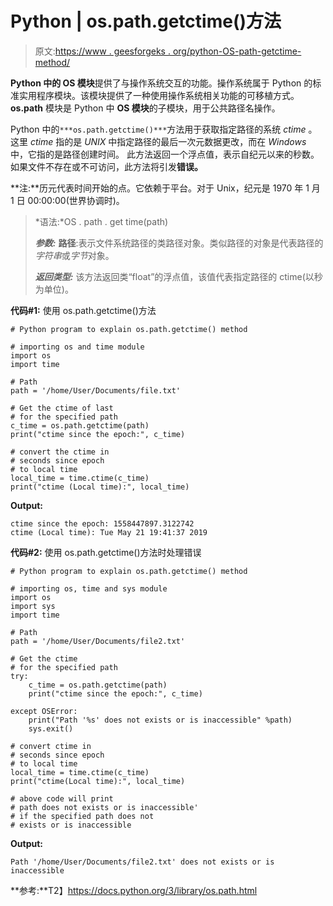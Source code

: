 # Python | os.path.getctime()方法

> 原文:[https://www . geesforgeks . org/python-OS-path-getctime-method/](https://www.geeksforgeeks.org/python-os-path-getctime-method/)

**Python 中的 OS 模块**提供了与操作系统交互的功能。操作系统属于 Python 的标准实用程序模块。该模块提供了一种使用操作系统相关功能的可移植方式。 **os.path** 模块是 Python 中 **OS 模块**的子模块，用于公共路径名操作。

Python 中的`***os.path.getctime()***`方法用于获取指定路径的系统 *ctime* 。这里 *ctime* 指的是 *UNIX* 中指定路径的最后一次元数据更改，而在 *Windows* 中，它指的是路径创建时间。
此方法返回一个浮点值，表示自纪元以来的秒数。如果文件不存在或不可访问，此方法将引发**错误。**

**注:**历元代表时间开始的点。它依赖于平台。对于 Unix，纪元是 1970 年 1 月 1 日 00:00:00(世界协调时)。

> *语法:*OS . path . get time(path)
> 
> ***参数:***
> **路径**:表示文件系统路径的类路径对象。类似路径的对象是代表路径的*字符串*或*字节*对象。
> 
> ***返回类型:*** 该方法返回类“float”的浮点值，该值代表指定路径的 ctime(以秒为单位)。

**代码#1:** 使用 os.path.getctime()方法

```
# Python program to explain os.path.getctime() method 

# importing os and time module 
import os
import time

# Path
path = '/home/User/Documents/file.txt'

# Get the ctime of last
# for the specified path
c_time = os.path.getctime(path)
print("ctime since the epoch:", c_time)

# convert the ctime in
# seconds since epoch
# to local time
local_time = time.ctime(c_time)
print("ctime (Local time):", local_time)
```

**Output:**

```
ctime since the epoch: 1558447897.3122742
ctime (Local time): Tue May 21 19:41:37 2019

```

**代码#2:** 使用 os.path.getctime()方法时处理错误

```
# Python program to explain os.path.getctime() method 

# importing os, time and sys module 
import os
import sys
import time

# Path
path = '/home/User/Documents/file2.txt'

# Get the ctime 
# for the specified path
try:
    c_time = os.path.getctime(path)
    print("ctime since the epoch:", c_time)

except OSError:
    print("Path '%s' does not exists or is inaccessible" %path)
    sys.exit()

# convert ctime in
# seconds since epoch
# to local time
local_time = time.ctime(c_time)
print("ctime(Local time):", local_time)

# above code will print
# path does not exists or is inaccessible'
# if the specified path does not
# exists or is inaccessible

```

**Output:**

```
Path '/home/User/Documents/file2.txt' does not exists or is inaccessible

```

**参考:**T2】https://docs.python.org/3/library/os.path.html
